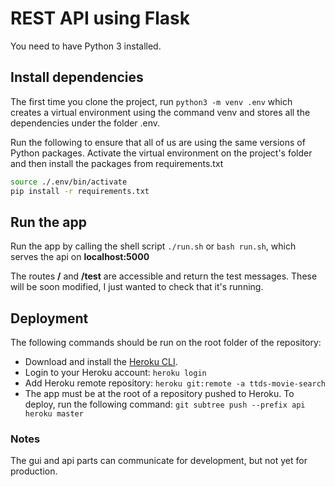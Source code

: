 # REST API using Flask

You need to have Python 3 installed.


## Install dependencies
The first time you clone the project, run `python3 -m venv .env` which creates a virtual environment
using the command venv and stores all the dependencies under the folder .env.

Run the following to ensure that all of us are using the same versions of Python packages.
Activate the virtual environment on the project's folder and then install the packages from requirements.txt

```bash
source ./.env/bin/activate
pip install -r requirements.txt
```

## Run the app
Run the app by calling the shell script `./run.sh` or `bash run.sh`, which serves the api on **localhost:5000**

The routes **/** and **/test** are accessible and return the test messages. These will be soon modified, I just wanted
to check that it's running.

## Deployment
The following commands should be run on the root folder of the repository:
* Download and install the [Heroku CLI](https://devcenter.heroku.com/articles/heroku-cli).
* Login to your Heroku account: `heroku login`
* Add Heroku remote repository: `heroku git:remote -a ttds-movie-search`
* The app must be at the root of a repository pushed to Heroku. To deploy, run the following command: `git subtree push --prefix api heroku master`


### Notes
The gui and api parts can communicate for development, but not yet for production.